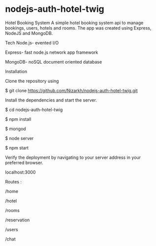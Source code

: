 # nodejs-auth-hotel-twig
Hotel Booking System
A simple hotel booking system api to manage bookings, users, hotels and rooms. The app was created using Express, NodeJS and MongoDB.

Tech
Node.js- evented I/O 


Express- fast node.js network app framework


MongoDB- noSQL document oriented database



Installation

Clone the repository using

$ git clone https://github.com/Nizarkh/nodejs-auth-hotel-twig.git




Install the dependencies and start the server.

$ cd nodejs-auth-hotel-twig


$ npm install


$ mongod


$ node server


$ npm start





Verify the deployment by navigating to your server address in your preferred browser.

localhost:3000


Routes : 




/home


/hotel


/rooms


/reservation


/users


/chat


